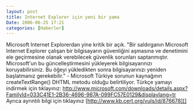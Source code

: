 ```yaml
---
layout: post
title: Internet Explorer için yeni bir yama
Date: 2006-06-25 17:21
categories: [Haberler]
---
```


Microsoft Internet Explorerdan yine kritik bir açık. "Bir
saldırganın Microsoft Internet Explorer çalışan bir bilgisayarın
güvenliğini aşmasına ve denetimini ele geçirmesine olanak verebilecek
güvenlik sorunları saptanmıştır. Microsoft'un bu güncelleştirmesini
yükleyerek bilgisayarınızı koruyabilirsiniz. Bu öğeyi yükledikten sonra
bilgisayarınızı yeniden başlatmanız gerekebilir." - Microsoft Türkiye
sorunun kaynağının createTextRange() DHTML metodu olduğu belirtiliyor.
Türkçe yamayı indirmek için tıklayınız:  http://www.microsoft.com/downloads/details.aspx?FamilyId=033C41E1-2B36-4696-987A-099FC57E0129&displaylang=tr Ayrıca
ayrıntılı bilgi için tıklayınız
[http://www.kb.cert.org/vuls/id/876678][]

  [http://www.kb.cert.org/vuls/id/876678]: http://www.kb.cert.org/vuls/id/876678
